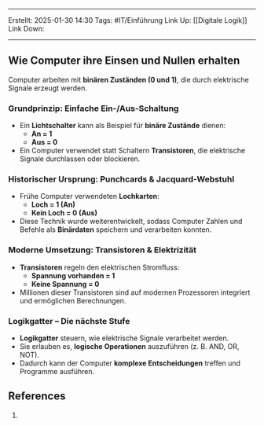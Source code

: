 
--- 
Erstellt: 2025-01-30    14:30 
Tags: #IT/Einführung 
Link Up: [[Digitale Logik]]
Link Down:

--- 
## **Wie Computer ihre Einsen und Nullen erhalten**
Computer arbeiten mit **binären Zuständen (0 und 1)**, die durch elektrische Signale erzeugt werden.

### **Grundprinzip: Einfache Ein-/Aus-Schaltung**
- Ein **Lichtschalter** kann als Beispiel für **binäre Zustände** dienen:
    - **An = 1**
    - **Aus = 0**
- Ein Computer verwendet statt Schaltern **Transistoren**, die elektrische Signale durchlassen oder blockieren.

### **Historischer Ursprung: Punchcards & Jacquard-Webstuhl**
- Frühe Computer verwendeten **Lochkarten**:
    - **Loch = 1 (An)**
    - **Kein Loch = 0 (Aus)**
- Diese Technik wurde weiterentwickelt, sodass Computer Zahlen und Befehle als **Binärdaten** speichern und verarbeiten konnten.

### **Moderne Umsetzung: Transistoren & Elektrizität**
- **Transistoren** regeln den elektrischen Stromfluss:
    - **Spannung vorhanden = 1**
    - **Keine Spannung = 0**
- Millionen dieser Transistoren sind auf modernen Prozessoren integriert und ermöglichen Berechnungen.

### **Logikgatter – Die nächste Stufe**
- **Logikgatter** steuern, wie elektrische Signale verarbeitet werden.
- Sie erlauben es, **logische Operationen** auszuführen (z. B. AND, OR, NOT).
- Dadurch kann der Computer **komplexe Entscheidungen** treffen und Programme ausführen.
## References
1. 
